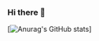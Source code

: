 ### Hi there 👋

[![Anurag's GitHub stats](https://github-readme-stats.vercel.app/api?username=anuraghazra)]
